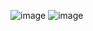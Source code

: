 ![image](https://user-images.githubusercontent.com/115066208/198827053-ae6edc69-374b-4930-8d72-ccb19e4451e7.png)
![image](https://user-images.githubusercontent.com/115066208/198827056-57ca8b92-3c43-4954-aef9-5ce13e522ef1.png)

